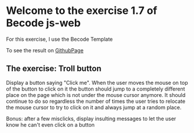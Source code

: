 
# Welcome to the exercise 1.7 of Becode js-web

For this exercise, I use the Becode Template

To see the result on [GithubPage](https://nadtr.github.io/js-web-1.7/)



## The exercise: **Troll button**
Display a button saying "Click me". When the user moves the mouse on top of the button to click on it the button should jump to a completely different place on the page which is not under the mouse cursor anymore. It should continue to do so regardless the number of times the user tries to relocate the mouse cursor to try to click on it and always jump at a random place.

Bonus: after a few misclicks, display insulting messages to let the user know he can't even click on a button
